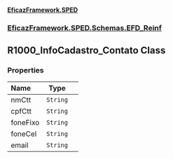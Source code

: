 #### [EficazFramework.SPED](EficazFrameworkSPED.md 'EficazFramework SPED')
### [EficazFramework.SPED.Schemas.EFD_Reinf](EficazFramework.SPED.Schemas.EFD_Reinf.md 'EficazFramework.SPED.Schemas.EFD_Reinf')

## R1000_InfoCadastro_Contato Class
### Properties

| Name | Type | |
| :--- | :---: | :--- |
| nmCtt | `String` |  |
| cpfCtt | `String` |  |
| foneFixo | `String` |  |
| foneCel | `String` |  |
| email | `String` |  |
